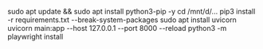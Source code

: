 sudo apt update && sudo apt install python3-pip -y
cd /mnt/d/...
pip3 install -r requirements.txt --break-system-packages
sudo apt install uvicorn
uvicorn main:app --host 127.0.0.1 --port 8000 --reload
python3 -m playwright install
